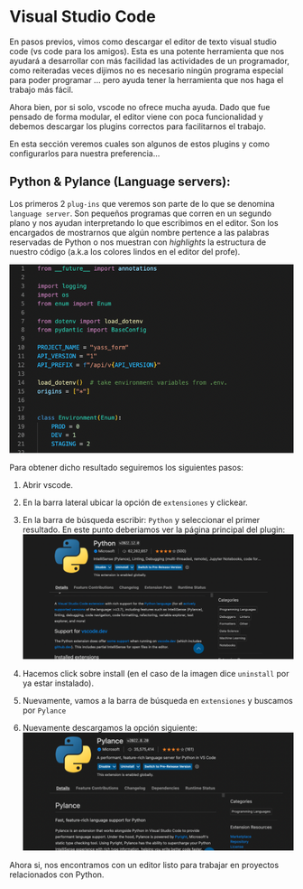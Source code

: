 # Visual Studio Code

En pasos previos, vimos como descargar el editor de texto visual studio code (vs code para los amigos).
Esta es una potente herramienta que nos ayudará a desarrollar con más facilidad las actividades de un programador,
como reiteradas veces dijimos no es necesario ningún programa especial para poder programar ... pero ayuda tener la
herramienta que nos haga el trabajo más fácil.

Ahora bien, por si solo, vscode no ofrece mucha ayuda. Dado que fue pensado de forma modular, el editor viene con poca funcionalidad y debemos descargar los plugins correctos para facilitarnos el trabajo.

En esta sección veremos cuales son algunos de estos plugins y como configurarlos para nuestra preferencia...


## Python & Pylance (Language servers):
Los primeros 2 `plug-ins` que veremos son parte de lo que se denomina `language server`. Son pequeños programas que 
corren en un segundo plano y nos ayudan interpretando lo que escribimos en el editor. Son los encargados de mostrarnos
que algún nombre pertence a las palabras reservadas de Python o nos muestran con *highlights* la estructura 
de nuestro código (a.k.a los colores lindos en el editor del profe).

![Pylance highlight example](../imgs/pylance_highlights.png)

Para obtener dicho resultado seguiremos los siguientes pasos:

1. Abrir vscode.
2. En la barra lateral ubicar la opción de `extensiones` y clickear.
3. En la barra de búsqueda escribir: `Python` y seleccionar el primer resultado.
En este punto deberiamos ver la página principal del plugin:
![Python plugin](../imgs/python_plugin.png)

4. Hacemos click sobre install (en el caso de la imagen dice `uninstall` por ya estar instalado).
5. Nuevamente, vamos a la barra de búsqueda en `extensiones` y buscamos por `Pylance`
6. Nuevamente descargamos la opción siguiente:
![Python plugin](../imgs/pylance_plugin.png)


Ahora si, nos encontramos con un editor listo para trabajar en proyectos relacionados con Python.